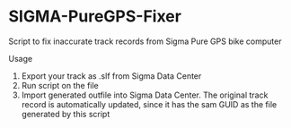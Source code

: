 # SIGMA-PureGPS-Fixer
Script to fix inaccurate track records from Sigma Pure  GPS bike computer

Usage
1. Export your track as .slf from Sigma Data Center
2. Run script on the file
3. Import generated outfile into Sigma Data Center. The original track record is automatically updated, since it has the sam GUID as the file generated by this script
